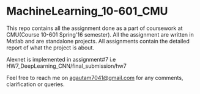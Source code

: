 # MachineLearning_10-601_CMU

This repo contains all the assignment done as a part of coursework at CMU(Course 10-601 Spring'16 semester).
All the assignment are written in Matlab and are standalone projects. All assignments contain the detailed report of what the project is about. 

Alexnet is implemented in assignment#7 i.e HW7_DeepLearning_CNN/final_submission/hw7 

Feel free to reach me on agautam7041@gmail.com for any comments, clarification or queries.
